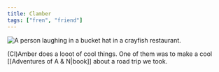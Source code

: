 ```yaml
---
title: Clamber
tags: ["fren", "friend"]
---
```


![A person laughing in a bucket hat in a crayfish restaurant.](/images/clamber.jpg)

(Cl)Amber does a looot of cool things. One of them was to make a cool [[Adventures of A & N|book]] about a road trip we took.

